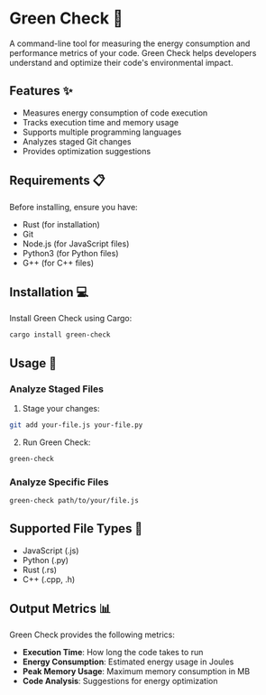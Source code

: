 # Green Check 🌱

A command-line tool for measuring the energy consumption and performance metrics of your code. Green Check helps developers understand and optimize their code's environmental impact.

## Features ✨
- Measures energy consumption of code execution
- Tracks execution time and memory usage
- Supports multiple programming languages
- Analyzes staged Git changes
- Provides optimization suggestions

## Requirements 📋

Before installing, ensure you have:

- Rust (for installation)
- Git
- Node.js (for JavaScript files)
- Python3 (for Python files)
- G++ (for C++ files)

## Installation 💻

Install Green Check using Cargo:

```bash
cargo install green-check
```

## Usage 🚀

### Analyze Staged Files

1. Stage your changes:

```bash
git add your-file.js your-file.py
```

2. Run Green Check:

```bash
green-check
```

### Analyze Specific Files

```bash
green-check path/to/your/file.js
```

## Supported File Types 📝
- JavaScript (.js)
- Python (.py)
- Rust (.rs)
- C++ (.cpp, .h)

## Output Metrics 📊

Green Check provides the following metrics:

- **Execution Time**: How long the code takes to run
- **Energy Consumption**: Estimated energy usage in Joules
- **Peak Memory Usage**: Maximum memory consumption in MB
- **Code Analysis**: Suggestions for energy optimization